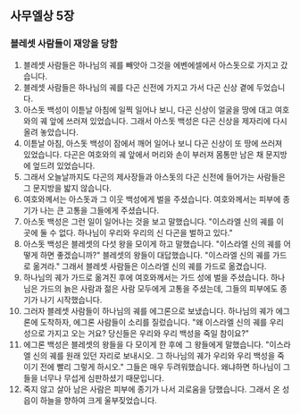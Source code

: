 ## 사무엘상 5장

### 블레셋 사람들이 재앙을 당함
1. 블레셋 사람들은 하나님의 궤를 빼앗아 그것을 에벤에셀에서 아스돗으로 가지고 갔습니다.
2. 블레셋 사람들은 하나님의 궤를 다곤 신전에 가지고 가서 다곤 신상 곁에 두었습니다.
3. 아스돗 백성이 이튿날 아침에 일찍 일어나 보니, 다곤 신상이 얼굴을 땅에 대고 여호와의 궤 앞에 쓰러져 있었습니다. 그래서 아스돗 백성은 다곤 신상을 제자리에 다시 올려 놓았습니다.
4. 이튿날 아침, 아스돗 백성이 잠에서 깨어 일어나 보니 다곤 신상이 또 땅에 쓰러져 있었습니다. 다곤은 여호와의 궤 앞에서 머리와 손이 부러져 몸통만 남은 채 문지방에 엎드려 있었습니다.
5. 그래서 오늘날까지도 다곤의 제사장들과 아스돗의 다곤 신전에 들어가는 사람들은 그 문지방을 밟지 않습니다.
6. 여호와께서는 아스돗과 그 이웃 백성에게 벌을 주셨습니다. 여호와께서는 피부에 종기가 나는 큰 고통을 그들에게 주셨습니다.
7. 아스돗 백성은 그런 일이 일어나는 것을 보고 말했습니다. "이스라엘 신의 궤를 이 곳에 둘 수 없다. 하나님이 우리와 우리의 신 다곤을 벌하고 있다."
8. 아스돗 백성은 블레셋의 다섯 왕을 모이게 하고 말했습니다. "이스라엘 신의 궤를 어떻게 하면 좋겠습니까?" 블레셋의 왕들이 대답했습니다. "이스라엘 신의 궤를 가드로 옮겨라." 그래서 블레셋 사람들은 이스라엘 신의 궤를 가드로 옮겼습니다.
9. 하나님의 궤가 가드로 옮겨진 후에 여호와께서는 가드 성에 벌을 주셨습니다. 하나님은 가드의 늙은 사람과 젊은 사람 모두에게 고통을 주셨는데, 그들의 피부에도 종기가 나기 시작했습니다.
10. 그러자 블레셋 사람들이 하나님의 궤를 에그론으로 보냈습니다. 하나님의 궤가 에그론에 도착하자, 에그론 사람들이 소리를 질렀습니다. "왜 이스라엘 신의 궤를 우리 성으로 가지고 오는 거요? 당신들은 우리와 우리 백성을 죽일 참이요?"
11. 에그론 백성은 블레셋의 왕들을 다 모이게 한 후에 그 왕들에게 말했습니다. "이스라엘 신의 궤를 원래 있던 자리로 보내시오. 그 하나님의 궤가 우리와 우리 백성을 죽이기 전에 빨리 그렇게 하시오." 그들은 매우 두려워했습니다. 왜냐하면 하나님이 그들을 너무나 무섭게 심판하셨기 때문입니다.
12. 죽지 않고 살아 남은 사람은 피부에 종기가 나서 괴로움을 당했습니다. 그래서 온 성읍이 하늘을 향하여 크게 울부짖었습니다.
